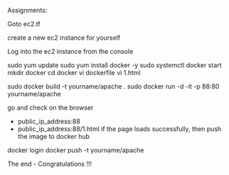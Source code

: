 Assignments:

Goto ec2.tf

create a new ec2 instance for yourself

Log into the ec2 instance from the console

sudo yum update
sudo yum install docker -y
sudo systemctl docker start
mkdir docker 
cd docker 
vi dockerfile
vi 1.html

sudo docker build -t yourname/apache .
sudo docker run -d -it -p 88:80 yourname/apache

go and check on the browser 
- public_ip_address:88
- public_ip_address:88/1.html
if the page loads successfully, then push the image to docker hub

docker login
docker push -t yourname/apache

The end - Congratulations !!!